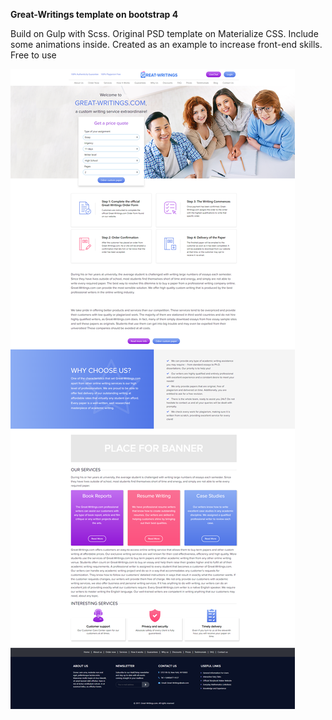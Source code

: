 **Great-Writings template on bootstrap 4**

Build on Gulp with Scss. Original PSD template on Materialize CSS.
Include some animations inside.
Created as an example to increase front-end skills. Free to use


![Screenshot](screenshot.png)